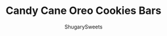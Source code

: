 ---
layout: ../../layouts/MarkdownPostLayout.astro
title: Candy Cane Oreo Cookies Bars
author: ShugarySweets
pubDate: 2019-01-15
description: "Rich chocolate Candy Cane Oreo Cookie Bars are topped with a white chocolate fudge and crushed peppermints. Perfect for Christmas!"
image_url: https://www.shugarysweets.com/wp-content/uploads/2012/12/candy-cane-oreo-cookie-bars-facebook.jpg
tags: ["Cookies","American"]
calories: 257
protein: 3
carbohydrates: 33
fats: 13
fiber: 2
ingredients: ["1 cup unsalted butter, softened","1 cup granulated sugar","1/2 cup light brown sugar, packed","1/2 teaspoon kosher salt","2 large eggs","1 teaspoon vanilla extract","2 cups all-purpose flour","1/2 cup unsweetened cocoa powder","1 teaspoon baking soda","15 Oreos, crushed","1 1/2 cup red and green M&M's (or chocolate chips)","1 can (14 ounce) sweetened condensed milk","2 Tablespoons unsalted butter","12 ounce Ghirardelli white chocolate wafers","12 peppermint candy canes, crushed"]
serves: 32
time: "55 minutes"
prepTime: "10 minutes"
instructions: ["Beat butter and sugars until creamy, using a mixer. Add in salt, eggs and vanilla. Slowly add flour, baking soda and cocoa, until combined completely. Fold in crushed Oreos and M&M's (batter will be thick).","Press into a parchment paper lined 15x10x1 baking sheet. Bake in a 375 degree oven for 15- 20 minutes, until soft in center and cooked on outside (adjust according to own oven). Remove from oven (will set while cooling).","While baking, heat condensed milk and butter in a small saucepan on medium heat. Stirring constantly with a whisk, add white chocolate to warm milk mixture. Remove from heat and stir until smooth (about 2 minutes).","Pour over cooked cookie bars and sprinkle immediately with crushed candy canes. Allow to set (about 30 minutes). Cut and enjoy!"]
nutrition: ["257 calories","33 grams carbohydrates","31 milligrams cholesterol","13 grams fat","2 grams fiber","3 grams protein","7 grams saturated fat","100 milligrams sodium","22 grams sugar","0 grams trans fat","4 grams unsaturated fat"]
---
